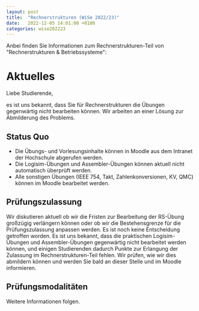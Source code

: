 ```yaml
---
layout: post
title:  "Rechnerstrukturen (WiSe 2022/23)"
date:   2022-12-05 14:01:00 +0100
categories: wise202223
---
```


Anbei finden Sie Informationen zum Rechnerstrukturen-Teil von "Rechnerstrukturen & Betriebssysteme":

# Aktuelles

Liebe Studierende,

es ist uns bekannt, dass Sie für Rechnerstrukturen die Übungen gegenwärtig nicht bearbeiten können.
Wir arbeiten an einer Lösung zur Abmilderung des Problems.

## Status Quo

* Die Übungs- und Vorlesungsinhalte können in Moodle aus dem Intranet der Hochschule abgerufen werden.
* Die Logisim-Übungen und Assembler-Übungen können aktuell nicht automatisch überprüft werden.
* Alle sonstigen Übungen (IEEE 754, Takt, Zahlenkonversionen, KV, QMC) können im Moodle bearbeitet werden.

## Prüfungszulassung

Wir diskutieren aktuell ob wir die Fristen zur Bearbeitung der RS-Übung großzügig verlängern können oder ob wir die Bestehensgrenze für die Prüfungszulassung anpassen werden.
Es ist noch keine Entscheidung getroffen worden.
Es ist uns bekannt, dass die praktischen Logisim-Übungen und Assembler-Übungen gegenwärtig nicht bearbeitet werden können, und einigen Studierenden dadurch Punkte zur Erlangung der Zulassung im Rechnerstrukturen-Teil fehlen.
Wir prüfen, wie wir dies abmildern können und werden Sie bald an dieser Stelle und im Moodle informieren.

## Prüfungsmodalitäten

Weitere Informationen folgen.
